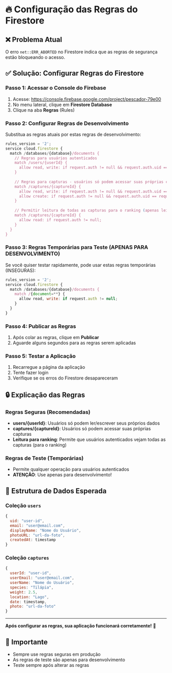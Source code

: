 # 🔥 Configuração das Regras do Firestore

## ❌ Problema Atual
O erro `net::ERR_ABORTED` no Firestore indica que as regras de segurança estão bloqueando o acesso.

## ✅ Solução: Configurar Regras do Firestore

### Passo 1: Acessar o Console do Firebase
1. Acesse: https://console.firebase.google.com/project/pescador-79e00
2. No menu lateral, clique em **Firestore Database**
3. Clique na aba **Regras** (Rules)

### Passo 2: Configurar Regras de Desenvolvimento
Substitua as regras atuais por estas regras de desenvolvimento:

```javascript
rules_version = '2';
service cloud.firestore {
  match /databases/{database}/documents {
    // Regras para usuários autenticados
    match /users/{userId} {
      allow read, write: if request.auth != null && request.auth.uid == userId;
    }
    
    // Regras para capturas - usuários só podem acessar suas próprias capturas
    match /captures/{captureId} {
      allow read, write: if request.auth != null && request.auth.uid == resource.data.userId;
      allow create: if request.auth != null && request.auth.uid == request.resource.data.userId;
    }
    
    // Permitir leitura de todas as capturas para o ranking (apenas leitura)
    match /captures/{captureId} {
      allow read: if request.auth != null;
    }
  }
}
```

### Passo 3: Regras Temporárias para Teste (APENAS PARA DESENVOLVIMENTO)
Se você quiser testar rapidamente, pode usar estas regras temporárias (INSEGURAS):

```javascript
rules_version = '2';
service cloud.firestore {
  match /databases/{database}/documents {
    match /{document=**} {
      allow read, write: if request.auth != null;
    }
  }
}
```

### Passo 4: Publicar as Regras
1. Após colar as regras, clique em **Publicar**
2. Aguarde alguns segundos para as regras serem aplicadas

### Passo 5: Testar a Aplicação
1. Recarregue a página da aplicação
2. Tente fazer login
3. Verifique se os erros do Firestore desapareceram

## 🔒 Explicação das Regras

### Regras Seguras (Recomendadas)
- **users/{userId}**: Usuários só podem ler/escrever seus próprios dados
- **captures/{captureId}**: Usuários só podem acessar suas próprias capturas
- **Leitura para ranking**: Permite que usuários autenticados vejam todas as capturas (para o ranking)

### Regras de Teste (Temporárias)
- Permite qualquer operação para usuários autenticados
- **ATENÇÃO**: Use apenas para desenvolvimento!

## 📝 Estrutura de Dados Esperada

### Coleção `users`
```javascript
{
  uid: "user-id",
  email: "user@email.com",
  displayName: "Nome do Usuário",
  photoURL: "url-da-foto",
  createdAt: timestamp
}
```

### Coleção `captures`
```javascript
{
  userId: "user-id",
  userEmail: "user@email.com",
  userName: "Nome do Usuário",
  species: "Tilápia",
  weight: 2.5,
  location: "Lago",
  date: timestamp,
  photo: "url-da-foto"
}
```

---

**Após configurar as regras, sua aplicação funcionará corretamente!** 🎣

## 🚨 Importante
- Sempre use regras seguras em produção
- As regras de teste são apenas para desenvolvimento
- Teste sempre após alterar as regras